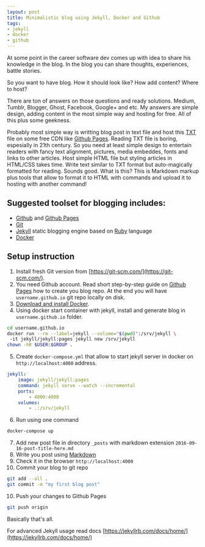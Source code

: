 ```yaml
---
layout: post
title: Minimalistic blog using Jekyll, Docker and Github
tags:
- jekyll
- docker
- github
---
```


At some point in the career software dev comes up with idea to share his knowledge in the blog.
In the blog you can share thoughts, experiences, battle stories. 

So you want to have blog. 
How it should look like? 
How add content? 
Where to host?

There are ton of answers on those questions and ready solutions. Medium, Tumblr, Blogger, Ghost, Facebook, Google+ and etc.
My answers are simple design, adding content in the most simple way and hosting for free. All of this plus some geekness.

Probably most simple way is writting blog post in text file and host this [TXT](/index.txt) file on some free CDN like [Github Pages](https://pages.github.com/).
Reading TXT file is boring, espesially in 21th century. 
So you need at least simple design to entertain readers with fancy text alignment, pictures, media embeddes, fonts and links to other articles.
Host simple HTML file but styling articles in HTML/CSS takes time.
Write text similar to TXT format but auto-magically formatted for reading. Sounds good. What is this?
This is Markdown markup plus tools that allow to format it to HTML with commands and upload it to hosting with another command!

## Suggested toolset for blogging includes:
 * [Github](https://github.com) and [Github Pages](https://pages.github.com/)
 * [Git](https://git-scm.com/)
 * [Jekyll](https://jekyllrb.com/) static blogging engine based on [Ruby](https://www.ruby-lang.org/ru/) language
 * [Docker](https://docker.com)

## Setup instruction

1. Install fresh Git version from [https://git-scm.com/](https://git-scm.com/). 
2. You need Github account. Read short step-by-step guide on [Github Pages](https://pages.github.com/) how to create you blog repo. At the end you will have ```username.github.io``` git repo locally on disk.
3. [Download and install Docker](https://www.docker.com/products/docker).
4. Using docker start container with jekyll, install and generate blog in `username.github.io` folder.
```bash  
cd username.github.io  
docker run --rm --label=jekyll --volume="$(pwd)":/srv/jekyll \  
 -it jekyll/jekyll:pages jekyll new /srv/jekyll  
chown -hR $USER:$GROUP .  
```
5. Create `docker-compose.yml` that allow to start jekyll server in docker on `http://localhost:4000` address.
```yml  
jekyll:
    image: jekyll/jekyll:pages
    command: jekyll serve --watch --incremental
    ports:
        - 4000:4000
    volumes:
        - .:/srv/jekyll
```
6. Run using one command 
```bash  
docker-compose up
``` 
7. Add new post file in directory `_posts` with markdown extension `2016-09-16-post-title-here.md`
8. Write you post using [Markdown](https://github.com/adam-p/markdown-here/wiki/Markdown-Cheatsheet)
8. Check it in the browser `http://localhost:4000`
9. Commit your blog to git repo 
```bash  
git add --all . 
git commit -m "my first blog post"
```
10. Push your changes to Github Pages 
```bash  
git push origin
```

Basically that's all. 

For advanced Jekyll usage read docs [https://jekyllrb.com/docs/home/](https://jekyllrb.com/docs/home/)
